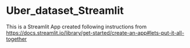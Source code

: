 # Uber_dataset_Streamlit

This is a Streamlit App created following instructions from https://docs.streamlit.io/library/get-started/create-an-app#lets-put-it-all-together

